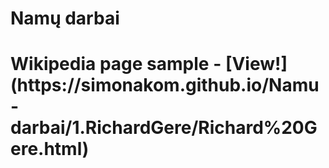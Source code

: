<h1>Namų darbai<h1>

<div> Wikipedia page sample  - [View!](https://simonakom.github.io/Namu-darbai/1.RichardGere/Richard%20Gere.html) </div>